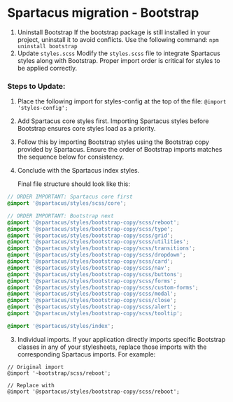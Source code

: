 # Spartacus migration - Bootstrap

1. Uninstall Bootstrap
   If the bootstrap package is still installed in your project, uninstall it to avoid conflicts. Use
   the following command:
   ```npm uninstall bootstrap```
2. Update `styles.scss`
   Modify the `styles.scss` file to integrate Spartacus styles along with Bootstrap. Proper import order is critical for
   styles to be applied correctly.
### Steps to Update:
1. Place the following import for styles-config at the top of the file:
       ```@import 'styles-config';```
2. Add Spartacus core styles first. Importing Spartacus styles before Bootstrap ensures core styles load as a
   priority.
3. Follow this by importing Bootstrap styles using the Bootstrap copy provided by Spartacus. Ensure the order of
   Bootstrap imports matches the sequence below for consistency.
4. Conclude with the Spartacus index styles.


   Final file structure should look like this:

```styles.scss
// ORDER IMPORTANT: Spartacus core first
@import '@spartacus/styles/scss/core';

// ORDER IMPORTANT: Bootstrap next
@import '@spartacus/styles/bootstrap-copy/scss/reboot';
@import '@spartacus/styles/bootstrap-copy/scss/type';
@import '@spartacus/styles/bootstrap-copy/scss/grid';
@import '@spartacus/styles/bootstrap-copy/scss/utilities';
@import '@spartacus/styles/bootstrap-copy/scss/transitions';
@import '@spartacus/styles/bootstrap-copy/scss/dropdown';
@import '@spartacus/styles/bootstrap-copy/scss/card';
@import '@spartacus/styles/bootstrap-copy/scss/nav';
@import '@spartacus/styles/bootstrap-copy/scss/buttons';
@import '@spartacus/styles/bootstrap-copy/scss/forms';
@import '@spartacus/styles/bootstrap-copy/scss/custom-forms';
@import '@spartacus/styles/bootstrap-copy/scss/modal';
@import '@spartacus/styles/bootstrap-copy/scss/close';
@import '@spartacus/styles/bootstrap-copy/scss/alert';
@import '@spartacus/styles/bootstrap-copy/scss/tooltip';

@import '@spartacus/styles/index';
```
3. Individual imports.
   If your application directly imports specific Bootstrap classes in any of your stylesheets, replace those imports with the corresponding Spartacus imports. For example:
```
// Original import
@import '~bootstrap/scss/reboot';

// Replace with
@import '@spartacus/styles/bootstrap-copy/scss/reboot';
```
